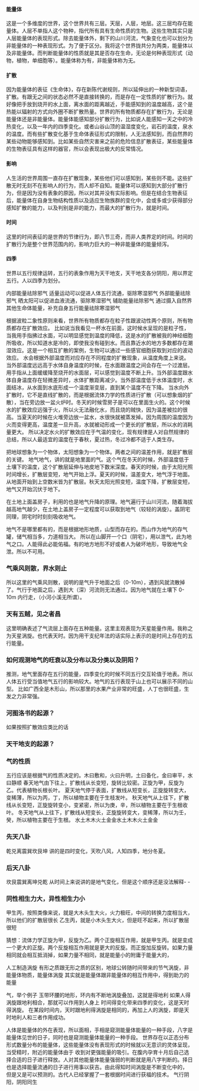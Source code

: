 #### 能量体

​ 这是一个多维度的世界，这个世界共有三层。天层，人层，地层。这三层均存在能量体。人层不单指人这个物种，指代所有具有生命性质的生物。这些生物其实只是人层能量体的表现形式。除去能量体外，剩下的山川河流，气象变化也可以划分为非能量体的一种表现形式。为了便于区分。我将这个世界拢共分为两类，能量体以及非能量体。而判断能量体的性质就是其是否存在生命，无论是何种表现形式（动物，植物，单细胞等）。能量体称为有，非能量体称为无。

#### 扩散

​ 因为能量体的表征《生命体》，存在新陈代谢规则，所以延伸出的一种新型词语，扩散。有跟无之间的状态必然不是直接转换的，而是存在一定性质的扩散行为。就好像把手放到烧开的水上面，离水面的距离越近，手能感知到的温度越高，这个是热能以辐射的方式向外圈不断扩散热量。世界的所有物质都存在扩散行为，无论是能量体还是非能量体。能量体能感知部分扩散行为，比如说人能感知一天之中的冷热变化，以及一年内的四季变化。或者山谷山顶的温湿度变化，岩石的温度，泉水的温度。而有些扩散变化基于生命体表征形式的限制，人无法感知到，而自然界的某些动物能够感知到。比如某些自然灾害来之前的危险信息扩散表征，某些能量体的生物表征具有这样的器官，所以会表现出极大的反常情况。

#### 影响

​ 人生活的世界周围一直存在扩散现象，某些他们可以感知到，某些则不能。这些扩散无时无刻不在影响人的行为，而人却不自知。能量体可以感知到大部分扩散行为，但是因为没有表象的原因，所以对其并没有实际影响。但是在结合生物表征后，能量体在自身生物结构性质以及适应生物族群的变化中，会或多或少获得部分感知扩散的能力，以及判别是非的能力，而最大的扩散行为，就是时间。

#### 时间

​ 这里的时间表征的是世界的节律行为，即八节三奇，而非人类界定的时间。时间的扩散行为是整个世界范围内的，影响力巨大的一种非能量体的能量倾泻。

#### 四季

​ 世界以五行规律运转，五行的表象作用为天干地支，天干地支各分阴阳，用以界定五行。人以四季为划分。

内部能量祛除邪气
适量运动可以促进人体五行流通，驱除寒湿邪气
外部能量祛除邪气
晒太阳可以促进血液流通，驱除寒湿邪气
辅助能量祛除邪气
通过摄入自然界其他生命体能量，补充自身五行能量祛除寒湿邪气

根据波粒二象性原则来看，世界所有物质都存在粒子性跟波动性两个原则，所有物质都存在扩散效应。
比如说当我看见一杯水在前面，这时候水呈现的是粒子性，当我用手指拂过水面，可以明显感觉到温度的降低，这是水的扩散被我的神经细胞所吸收，所以知道水是冷的，即使我没有碰到水。而且靠近水的地方多数都存在潮湿效应。这是一个相互扩散的案例，生物可以通过一些感官细胞获取到对应的波动效应。
水会根据外部温度而对应存在不同程度的扩散现象，从温度角度上来说。当外部温度远远高于水体自身温度的时候，在水面跟温度之间会存在一个过渡层。用手指从上面缓缓降至烧开的水面层，可以感觉到温度不断上升。当外部温度跟水体自身温度存在轻微差异时，水体扩散距离减少。当外部温度低于水体温度时，水面结冰，从水面到水底形成一个温度渐变层，直到某个温度不在下降。
当水向外扩散时，它不是直线扩散的，而是根据流体力学的性质进行扩散（可以想象烟的扩散），当在旁边放一盆火炉时。冬天的时候雪房子是可以在里面生火的。这个时候水的扩散效应远强于火，所以火无法融化水，而且烧的贼快，因为温差被拉的很高。当夏天的时候在火堆旁边放一盆水，水很快就被蒸发掉。因为周围的温度因为火而变得更高，温度差一旦升高，水就被动形成一个更长的扩散层，所以水的消耗量更大。
所以决定水火的扩散效应在于气温的变化，现有规律是人对自然规律的总结，所以人最适宜的温度在于春秋，夏过热，冬过冷都不适于人类生存。

把地球想象为一个物体，太阳想象为一个物体。两者之间的温差作用，就是扩散层的关键。
地气地气，讲的就是地里面的气。这个气在冬天的时候，外部温度低于土壤下的温度，这个扩散层延伸与地皮地下数米深度。春天的时候，由于太阳光照时间增长，扩散层变短，地气开始上浮。夏天的时候，温差变大，地气浮于地面。从地面开始到上空数米皆为扩散层。秋天太阳光照变短，温度下降，扩散层变短，地气又开始沉伏于地下。

在土地上面盖房子，利用的也是地气升降的原理。地气遍行于山川河流，随着海拔越高地气越少，在土地上盖房子一定程度可以获取到地气（较轻的涡旋）。盖阴宅同理，阴宅时时刻刻吸收地气。

地气不是哪里都有的，而是根据地形地质，山型而存在的。而山作为地气的存气罐，储气相当多，力道相当大。
所以在山脚开一个口（阴宅），用以泄气，此为地气之口。人能得此必能佑福。有的地方地形不好或者人为破坏地形，导致地气全泄。所以不可用。

### 气乘风则散，界水则止

所以这里的气乘风则散，说明的是气升于地面之后（0-10m），遇到风就流散掉了。气行于地面之后，遇到大（深）河流则无法通过。因为地气就在土壤下 0-10m 内行走，（小河小溪无所谓）。

### 天有五贼，见之者昌

这里明确表述了气流层上面存在五种能量。这里主观表现为天星能量作用。我称之为天星涡旋。也代表天时。因为用干支纪年法的话实际上表示的是时间上存在的五行能量。

### 如何观测地气的旺衰以及分布以及分类以及阴阳？

推测，地气里面存在五行的能量，四季变化的时候不同五行交互轮值于地表。所以人体五行受当值地气五行的影响较大。地气的五行表现于山上也可以展示不同的山型。
比如广西全是木形山，所以那里的水果产业非常的旺盛，人丁也很旺盛，生发之力非常强。

### 河图洛书的起源？

如果按照扩散效应类比的话

### 天干地支的起源？

### 气的性质

五行应该是根据气的性质决定的。木曰敷和，火曰升明，土曰备化，金曰审平，水曰静顺
春天地气由下往上，扩散线从长变短，旋转比较密。正旋为甲，反旋为乙。代表植物长根长叶。
夏天地气停于表面，扩散线从短变长，正旋旋转变大，变稀薄，所以为丙，丁，所以植物主要在于生枝发叶。
秋天地气从上往下，扩散线从长变短，正旋旋转变小，变紧密，所以为庚，辛，所以植物主要在于生根收叶。
冬天地气从上往下，扩散线从短变长，正旋旋转变大，变稀薄，所以为壬，癸，所以植物主要在于生根。
水土木木火土金金水土木木火土金金

### 先天八卦

乾兑离震巽坎艮坤
讲的是四时变化，天吹八风，人知四季，地分冬夏。

### 后天八卦

坎艮震巽离坤兑乾
从时间上来说讲的是地气变化，但是这个顺序还是没法解释- -

### 同性相生力大，异性相生力小

甲生丙，按照类像来说，就是大木头生大火，火力极旺，中间的转换力度相当大，所以他们的扩散层很长
乙生丙，就是小木头生大火，但是旺不起来，所以扩散层很短

猜想：流体力学正旋为甲，反旋为乙。两个正旋相互作用，就是甲生丙。就是变成一个更大的正旋。两个反旋相互作用就是更大的反旋。而正旋加反旋转。如果力量相同就会相互抵消掉，如果力量不相同，就是能量小的附庸于能量大的，

人工制造涡旋
有形之质跟无形之质的区别，地球公转随时间带来的节气涡旋，非能量体物质，能量体涡旋
其实就是能量体跟非能量体的相互作用中，得到助力的能量

气，举个例子
玉带环腰的地形，环内有不断地涡旋叠加，这就是得地利
如果人得涡旋跟地利相合，那就可以作用到人身上
时间得变化带来四季的变化，这是天时得涡旋。
在某段时间内，天时跟地利得涡旋是相同的，再加上人的涡旋，即是天时地利人和三者作用成功。

人体是能量体的外在表现，所以面相，手相是窥测能量体能量的一种手段，八字是能量体见世的日子，同时也是窥测能量体能量的一种手段。
世界存在以正态分布形式数量分布的能量体，这些能量体没有表现形式的时候就以无意识的灵体呈现，当受精时，附近的能量体由于 收到对更强能量的吸引。在腹内孕育十月后自己选择合适的日子进行释放。人对其他能量体能量强弱的判断就是用八字判断的。择日也是选择能量流通的日子进行用事以获吉。由此得知时间涡旋是不断变化中的， 但是又是可以预测的。古代人已经掌握了一套根据时间进行获福的技术。
气行阴阳，阴阳同生
